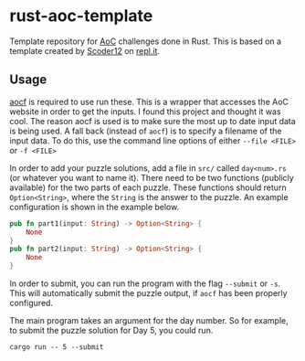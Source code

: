# rust-aoc-template
Template repository for [AoC](https://adventofcode.com/) challenges done in
Rust. This is based on a template created by [Scoder12](https://github.com/Scoder12)
on [repl.it](https://repl.it/@Scoder12/aoc-rust-template).

## Usage

[aocf](https://github.com/nuxeh/aocf) is required to use run these. This is a
wrapper that accesses the AoC website in order to get the inputs. I found this
project and thought it was cool. The reason aocf is used is to make sure the
most up to date input data is being used. A fall back (instead of `aocf`) is to
specify a filename of the input data. To do this, use the command line options
of either `--file <FILE>` or `-f <FILE>`

In order to add your puzzle solutions, add a file in `src/` called `day<num>.rs`
(or whatever you want to name it). There need to be two functions (publicly
available) for the two parts of each puzzle. These functions should return
`Option<String>`, where the `String` is the answer to the puzzle. An example
configuration is shown in the example below.

```rust
pub fn part1(input: String) -> Option<String> {
    None
}
pub fn part2(input: String) -> Option<String> {
    None
}
```

In order to submit, you can run the program with the flag `--submit` or `-s`.
This will automatically submit the puzzle output, if `aocf` has been properly
configured. 

The main program takes an argument for the day number. So for example, to submit
the puzzle solution for Day 5, you could run. 

```
cargo run -- 5 --submit
```
